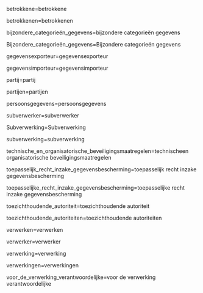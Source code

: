 betrokkene=<span class="definedterm">betrokkene</span>

betrokkenen=<span class="definedterm">betrokkenen</span>

bijzondere_categorieën_gegevens=<span class="definedterm">bijzondere categorieën gegevens</span>

Bijzondere_categorieën_gegevens=<span class="definedterm">Bijzondere categorieën gegevens</span>

gegevensexporteur=<span class="definedterm">gegevensexporteur</span>

gegevensimporteur=<span class="definedterm">gegevensimporteur</span>

partij=<span class="definedterm">partij</span>

partijen=<span class="definedterm">partijen</span>

persoonsgegevens=<span class="definedterm">persoonsgegevens</span>

subverwerker=<span class="definedterm">subverwerker</span>

Subverwerking=<span class="definedterm">Subverwerking</span>

subverwerking=<span class="definedterm">subverwerking</span>

technische_en_organisatorische_beveiligingsmaatregelen=<span class="definedterm">technischeen organisatorische beveiligingsmaatregelen</span>

toepasselijk_recht_inzake_gegevensbescherming=<span class="definedterm">toepasselijk recht inzake gegevensbescherming</span>

toepasselijke_recht_inzake_gegevensbescherming=<span class="definedterm">toepasselijke recht inzake gegevensbescherming</span>

toezichthoudende_autoriteit=<span class="definedterm">toezichthoudende autoriteit</span>

toezichthoudende_autoriteiten=<span class="definedterm">toezichthoudende autoriteiten</span>

verwerken=<span class="definedterm">verwerken</span>

verwerker=<span class="definedterm">verwerker</span>

verwerking=<span class="definedterm">verwerking</span>

verwerkingen=<span class="definedterm">verwerkingen</span>

voor_de_verwerking_verantwoordelijke=<span class="definedterm">voor de verwerking verantwoordelijke</span>